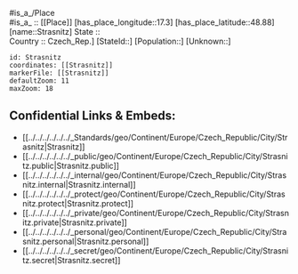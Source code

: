 ﻿---
location: [48.88,17.3] 
mapzoom: [7,12] 
mapmarker: city 
type: City
tags:
- geo/City


SpocWebEntityId: 34609
isDeleted: false
confidential: public

---
#is_a_/Place  
#is_a_ :: [[Place]] 
[has_place_longitude::17.3] 
[has_place_latitude::48.88] 
[name::Strasnitz] 
State ::  
Country :: Czech_Rep.] 
[StateId::] 
[Population::] 
[Unknown::] 


```leaflet
id: Strasnitz
coordinates: [[Strasnitz]] 
markerFile: [[Strasnitz]] 
defaultZoom: 11 
maxZoom: 18
```


## Confidential Links & Embeds: 
- [[../../../../../../_Standards/geo/Continent/Europe/Czech_Republic/City/Strasnitz|Strasnitz]] 
- [[../../../../../../_public/geo/Continent/Europe/Czech_Republic/City/Strasnitz.public|Strasnitz.public]] 
- [[../../../../../../_internal/geo/Continent/Europe/Czech_Republic/City/Strasnitz.internal|Strasnitz.internal]] 
- [[../../../../../../_protect/geo/Continent/Europe/Czech_Republic/City/Strasnitz.protect|Strasnitz.protect]] 
- [[../../../../../../_private/geo/Continent/Europe/Czech_Republic/City/Strasnitz.private|Strasnitz.private]] 
- [[../../../../../../_personal/geo/Continent/Europe/Czech_Republic/City/Strasnitz.personal|Strasnitz.personal]] 
- [[../../../../../../_secret/geo/Continent/Europe/Czech_Republic/City/Strasnitz.secret|Strasnitz.secret]] 
